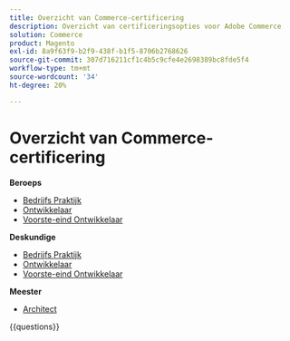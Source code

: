 ```yaml
---
title: Overzicht van Commerce-certificering
description: Overzicht van certificeringsopties voor Adobe Commerce
solution: Commerce
product: Magento
exl-id: 8a9f63f9-b2f9-438f-b1f5-8706b2768626
source-git-commit: 307d716211cf1c4b5c9cfe4e2698389bc8fde5f4
workflow-type: tm+mt
source-wordcount: '34'
ht-degree: 20%

---
```


# Overzicht van Commerce-certificering

**Beroeps**

* [ Bedrijfs Praktijk ](https://certification.adobe.com/certification/business-practitioner-professional) <!--AD0-E712-->
* [ Ontwikkelaar ](https://certification.adobe.com/certification/commerce-developer-professional) <!--AD0-E717-->
* [ Voorste-eind Ontwikkelaar ](https://certification.adobe.com/certification/front-end-developer-professional) <!--AD0-E721-->

**Deskundige**

* [ Bedrijfs Praktijk ](https://certification.adobe.com/certification/adobe-commerce-business-practitioner-expert) <!--AD0-E708-->
* [ Ontwikkelaar ](https://certification.adobe.com/certification/adobe-commerce-developer-expert) <!--AD0-E716-->
* [ Voorste-eind Ontwikkelaar ](https://certification.adobe.com/certification/front-end-developer-expert) <!--AD0-E720-->

**Meester**

* [ Architect ](https://certification.adobe.com/certification/commerce-architect-master) <!--AD0-E722-->

{{questions}}

